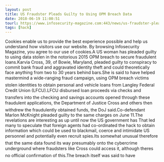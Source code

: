 ```yaml
---
layout: post
title: US Fraudster Pleads Guilty to Using OPM Breach Data
date: 2018-06-19 11:00:51
tourl: https://www.infosecurity-magazine.com:443/news/us-fraudster-pleads-guilty-using/
tags: [hack]
---
```

Cookies enable us to provide the best experience possible and help us understand how visitors use our website. By browsing Infosecurity Magazine, you agree to our use of cookies.A US woman has pleaded guilty to using data stolen in the notorious 2015 OPM breach to secure fraudulent loans.Karvia Cross, 39, of Bowie, Maryland, pleaded guilty to conspiracy to commit bank fraud and aggravated identity theft and could theoretically face anything from two to 30 years behind bars.She is said to have helped mastermind a wide-ranging fraud campaign, using OPM breach victims stolen identities to obtain personal and vehicle loans from Langley Federal Credit Union (LFCU).LFCU disbursed loan proceeds via checks and transfers into the checking and savings accounts opened through these fraudulent applications, the Department of Justice Cross and others then withdrew the fraudulently obtained funds, the DoJ said.Co-defendant Marlon McKnight pleaded guilty to the same charges on June 11.The revelations are interesting as up until now the US government has That led many to speculate that foreign agents had co-ordinated the hack to obtain information which could be used to blackmail, coerce and intimidate US personnel and potentially even recruit spies.Its somewhat unusual therefore that the same data found its way presumably onto the cybercrime underground where fraudsters like Cross could access it, although theres no official confirmation of this.The breach itself was said to have 